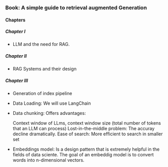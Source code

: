 ### Book: A simple guide to retrieval augmented Generation


#### Chapters

##### Chapter I

- LLM and the need for RAG.



##### Chapter II

- RAG Systems and their design




##### Chapter III

- Generation of index pipeline
- Data Loading: We will use LangChain
- Data chunking: Offers advantages: 
  
   Context window of LLms, context window size (total number of tokens that an LLM can process)
   Lost-in-the-middle problem: The accuray decline dramatically.
   Ease of search: More efficient to search in smaller set
   
- Embeddings model: Is a design pattern that is extremely helpful in the fields of data sciente.
The goal of an embeddig model is to convert words into n-dimensional vectors.

 
